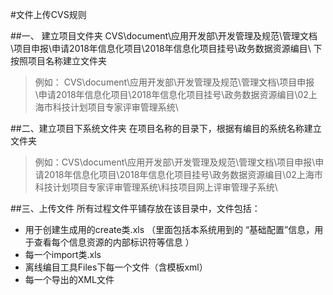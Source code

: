 #文件上传CVS规则


##一、 建立项目文件夹
CVS\document\应用开发部\开发管理及规范\管理文档\项目申报\申请2018年信息化项目\2018年信息化项目挂号\政务数据资源编目\ 
下 按照项目名称建立文件夹

>例如： CVS\document\应用开发部\开发管理及规范\管理文档\项目申报\申请2018年信息化项目\2018年信息化项目挂号\政务数据资源编目\02上海市科技计划项目专家评审管理系统\

##二、建立项目下系统文件夹
在项目名称的目录下，根据有编目的系统名称建立文件夹

>例如：CVS\document\应用开发部\开发管理及规范\管理文档\项目申报\申请2018年信息化项目\2018年信息化项目挂号\政务数据资源编目\02上海市科技计划项目专家评审管理系统\科技项目网上评审管理子系统\

##三、上传文件
所有过程文件平铺存放在该目录中，文件包括：
- 用于创建生成用的create类.xls  （里面包括本系统用到的 “基础配置”信息，用于查看每个信息资源的内部标识符等信息 ）
- 每一个import类.xls
- 离线编目工具Files下每一个文件（含模板xml）
- 每一个导出的XML文件
